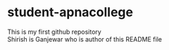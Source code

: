 # student-apnacollege
This is my first github repository
<br>
Shirish is Ganjewar who is author of this README file
</br>
